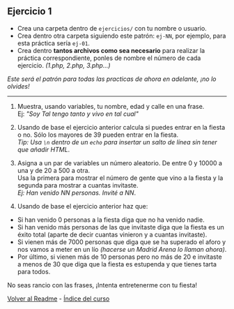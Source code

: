 ## Ejercicio 1
* Crea una carpeta dentro de `ejercicios/` con tu nombre o usuario.
* Crea dentro otra carpeta siguiendo este patrón: `ej-NN`, por ejemplo, para esta práctica sería `ej-01`.
* Crea dentro **tantos archivos como sea necesario** para realizar la práctica correspondiente, ponles de nombre el número de cada ejercicio. *(1.php, 2.php, 3.php...)*  

*Este será el patrón para todas las practicas de ahora en adelante, ¡no lo olvides!* 

---

1. Muestra, usando variables, tu nombre, edad y calle en una frase.  
Ej: *"Soy Tal tengo tanto y vivo en tal cual"*  

2. Usando de base el ejercicio anterior calcula si puedes entrar en la fiesta o no. Sólo los mayores de 39 pueden entrar en la fiesta.  
*Tip: Usa `\n` dentro de un `echo` para insertar un salto de línea sin tener que añadir HTML*.

3. Asigna a un par de variables un número aleatorio. De entre 0 y 10000 a una y de 20 a 500 a otra.  
Usa la primera para mostrar el número de gente que vino a la fiesta y la segunda para mostrar a cuantas invitaste.  
*Ej: Han venido NN personas. Invité a NN*.  

4. Usando de base el ejercicio anterior haz que:  
* Si han venido 0 personas a la fiesta diga que no ha venido nadie.  
* Si han venido más personas de las que invitaste diga que la fiesta es un éxito total (aparte de decir cuantas vinieron y a cuantas invitaste).  
* Si vienen más de 7000 personas que diga que se ha superado el aforo y nos vamos a meter en un lío *(hacerse un Madrid Arena lo llaman ahora)*.  
* Por último, si vienen más de 10 personas pero no más de 20 e invitaste a menos de 30 que diga que la fiesta es estupenda y que tienes tarta para todos.  

No seas rancio con las frases, ¡Intenta entretenerme con tu fiesta!  

[Volver al Readme](https://github.com/EduFdezSoy/curso-php/blob/master/README.md#curso-php) - [Índice del curso](https://github.com/EduFdezSoy/curso-php/blob/master/README.md#%C3%8Dndice-de-clases)
